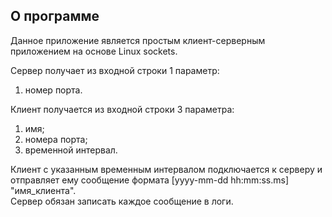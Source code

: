 ## О программе

Данное приложение является простым клиент-серверным приложением на основе Linux sockets.

Сервер получает из входной строки 1 параметр:
1) номер порта.  


Клиент получается из входной строки 3 параметра:
1) имя;
2) номера порта;
3) временной интервал.

Клиент с указанным временным интервалом подключается к серверу и отправляет ему сообщение формата [yyyy-mm-dd hh:mm:ss.ms] "имя_клиента".  
Сервер обязан записать каждое сообщение в логи.